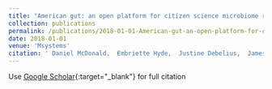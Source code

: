 ```yaml
---
title: "American gut: an open platform for citizen science microbiome research"
collection: publications
permalink: /publications/2018-01-01-American-gut-an-open-platform-for-citizen-science-microbiome-research
date: 2018-01-01
venue: 'Msystems'
citation: ' Daniel McDonald,  Embriette Hyde,  Justine Debelius,  James Morton,  Antonio Gonzalez,  Gail Ackermann,  Alexander Aksenov,  Bahar Behsaz,  Caitriona Brennan,  Yingfeng Chen,  et. al&quot;American gut: an open platform for citizen science microbiome research.&quot; Msystems, 2018.'
---
```

Use [Google Scholar](https://scholar.google.com/scholar?q=American+gut:+an+open+platform+for+citizen+science+microbiome+research){:target="_blank"} for full citation